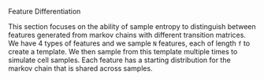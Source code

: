 Feature Differentiation

This section focuses on the ability of sample entropy to distinguish between features generated from markov chains with different transition matrices. We have 4 types of features and we sample `N` features, each of length `f` to create a template. We then sample from this template multiple times to simulate cell samples. Each feature has a starting distribution for the markov chain that is shared across samples.
